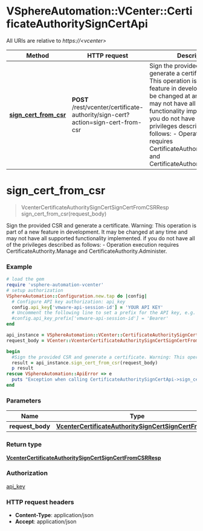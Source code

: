 # VSphereAutomation::VCenter::CertificateAuthoritySignCertApi

All URIs are relative to *https://&lt;vcenter&gt;*

Method | HTTP request | Description
------------- | ------------- | -------------
[**sign_cert_from_csr**](CertificateAuthoritySignCertApi.md#sign_cert_from_csr) | **POST** /rest/vcenter/certificate-authority/sign-cert?action&#x3D;sign-cert-from-csr | Sign the provided CSR and generate a certificate. Warning: This operation is part of a new feature in development. It may be changed at any time and may not have all supported functionality implemented. if you do not have all of the privileges described as follows:     -  Operation execution requires CertificateAuthority.Manage and CertificateAuthority.Administer.  


# **sign_cert_from_csr**
> VcenterCertificateAuthoritySignCertSignCertFromCSRResp sign_cert_from_csr(request_body)

Sign the provided CSR and generate a certificate. Warning: This operation is part of a new feature in development. It may be changed at any time and may not have all supported functionality implemented. if you do not have all of the privileges described as follows:     -  Operation execution requires CertificateAuthority.Manage and CertificateAuthority.Administer.  

### Example
```ruby
# load the gem
require 'vsphere-automation-vcenter'
# setup authorization
VSphereAutomation::Configuration.new.tap do |config|
  # Configure API key authorization: api_key
  config.api_key['vmware-api-session-id'] = 'YOUR API KEY'
  # Uncomment the following line to set a prefix for the API key, e.g. 'Bearer' (defaults to nil)
  #config.api_key_prefix['vmware-api-session-id'] = 'Bearer'
end

api_instance = VSphereAutomation::VCenter::CertificateAuthoritySignCertApi.new
request_body = VCenter::VcenterCertificateAuthoritySignCertSignCertFromCSR.new # VcenterCertificateAuthoritySignCertSignCertFromCSR | 

begin
  #Sign the provided CSR and generate a certificate. Warning: This operation is part of a new feature in development. It may be changed at any time and may not have all supported functionality implemented. if you do not have all of the privileges described as follows:     -  Operation execution requires CertificateAuthority.Manage and CertificateAuthority.Administer.  
  result = api_instance.sign_cert_from_csr(request_body)
  p result
rescue VSphereAutomation::ApiError => e
  puts "Exception when calling CertificateAuthoritySignCertApi->sign_cert_from_csr: #{e}"
end
```

### Parameters

Name | Type | Description  | Notes
------------- | ------------- | ------------- | -------------
 **request_body** | [**VcenterCertificateAuthoritySignCertSignCertFromCSR**](VcenterCertificateAuthoritySignCertSignCertFromCSR.md)|  | 

### Return type

[**VcenterCertificateAuthoritySignCertSignCertFromCSRResp**](VcenterCertificateAuthoritySignCertSignCertFromCSRResp.md)

### Authorization

[api_key](../README.md#api_key)

### HTTP request headers

 - **Content-Type**: application/json
 - **Accept**: application/json



